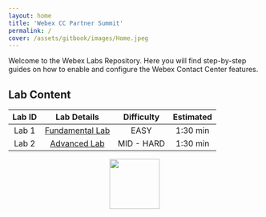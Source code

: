 ```yaml
---
layout: home
title: 'Webex CC Partner Summit'
permalink: /
cover: /assets/gitbook/images/Home.jpeg
---
```



Welcome to the Webex Labs Repository. Here you will find step-by-step guides on how to enable and configure the Webex Contact Center features.


## Lab Content

| Lab ID |                         Lab Details                         | Difficulty | Estimated |
|:------:|:-----------------------------------------------------------:|:---------:|:---------:|
| Lab 1  |               [Fundamental Lab](/partner-summit/pages/Fundamental/)                |   EASY    |  1:30 min   |
| Lab 2  |             [Advanced Lab](/partner-summit/pages/Advanced/)              |    MID - HARD    |  1:30 min   |



<center><img src="/assets/gitbook/images/webex.png" width="100"></center>
